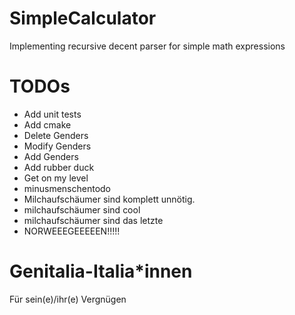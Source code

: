 # SimpleCalculator
Implementing recursive decent parser for simple math expressions

# TODOs
- Add unit tests
- Add cmake
- Delete Genders
- Modify Genders
- Add Genders
- Add rubber duck
- Get on my level
- minusmenschentodo
- Milchaufschäumer sind komplett unnötig.
- milchaufschäumer sind cool
- milchaufschäumer sind das letzte
- NORWEEEGEEEEEN!!!!!


# Genitalia-Italia*innen
Für sein(e)/ihr(e) Vergnügen
